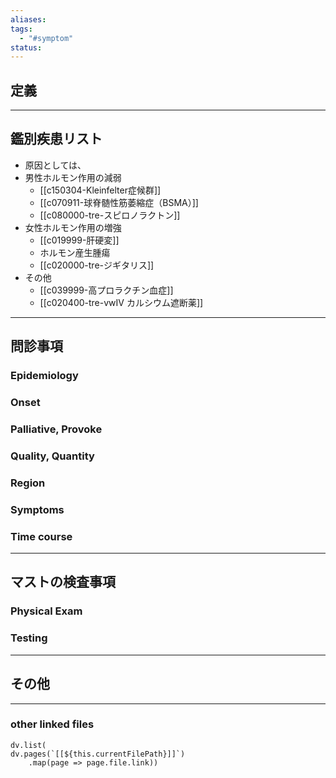 ```yaml
---
aliases: 
tags:
  - "#symptom"
status:
---
```

## 定義
---
## 鑑別疾患リスト
- 原因としては、
- 男性ホルモン作用の減弱
	- [[c150304-Kleinfelter症候群]]
	- [[c070911-球脊髄性筋萎縮症（BSMA）]]
	- [[c080000-tre-スピロノラクトン]]
- 女性ホルモン作用の増強
	- [[c019999-肝硬変]]
	- ホルモン産生腫瘍
	- [[c020000-tre-ジギタリス]]
- その他
	- [[c039999-高プロラクチン血症]]
	- [[c020400-tre-vwIV カルシウム遮断薬]]
---
## 問診事項
### Epidemiology
### Onset
### Palliative, Provoke
### Quality, Quantity
### Region
### Symptoms
### Time course
---
## マストの検査事項
### Physical Exam
### Testing
---
## その他
---
### other linked files
```dataviewjs
dv.list(
dv.pages(`[[${this.currentFilePath}]]`)
	.map(page => page.file.link))
```
